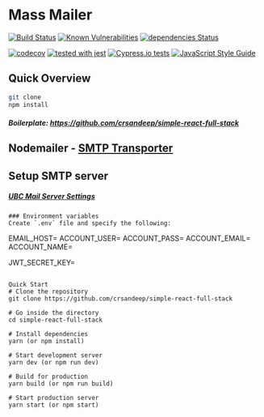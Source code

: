 # Mass Mailer

[![Build Status](https://travis-ci.org/UBC-LFS/lfs-mass-mailer.svg?branch=master)](https://travis-ci.org/UBC-LFS/lfs-mass-mailer)
[![Known Vulnerabilities](https://snyk.io/test/github/UBC-LFS/lfs-mass-mailer/badge.svg)](https://snyk.io/test/github/UBC-LFS/lfs-mass-mailer)
[![dependencies Status](https://david-dm.org/UBC-LFS/lfs-mass-mailer/status.svg)](https://david-dm.org/UBC-LFS/lfs-mass-mailer)

[![codecov](https://codecov.io/gh/UBC-LFS/lfs-mass-mailer/branch/master/graph/badge.svg)](https://codecov.io/gh/UBC-LFS/lfs-mass-mailer)
[![tested with jest](https://img.shields.io/badge/tested_with-jest-99424f.svg)](http://facebook.github.io/jest/)
[![Cypress.io tests](https://img.shields.io/badge/cypress.io-tests-green.svg?style=flat-square)](https://cypress.io)
[![JavaScript Style Guide](https://img.shields.io/badge/code_style-standard-brightgreen.svg)](https://standardjs.com)

## Quick Overview

```sh
git clone
npm install
```

##### Boilerplate: https://github.com/crsandeep/simple-react-full-stack

## Nodemailer - [SMTP Transporter](https://nodemailer.com/smtp/)

## Setup SMTP server
##### [UBC Mail Server Settings](https://it.ubc.ca/services/email-voice-internet/ubc-faculty-staff-email-fasmail/fasmail-setup-documents#serversettings)

```
### Environment variables
Create `.env` file and specify the following:
```
EMAIL_HOST=
ACCOUNT_USER=
ACCOUNT_PASS=
ACCOUNT_EMAIL=
ACCOUNT_NAME=

JWT_SECRET_KEY=
```

Quick Start
# Clone the repository
git clone https://github.com/crsandeep/simple-react-full-stack

# Go inside the directory
cd simple-react-full-stack

# Install dependencies
yarn (or npm install)

# Start development server
yarn dev (or npm run dev)

# Build for production
yarn build (or npm run build)

# Start production server
yarn start (or npm start)
